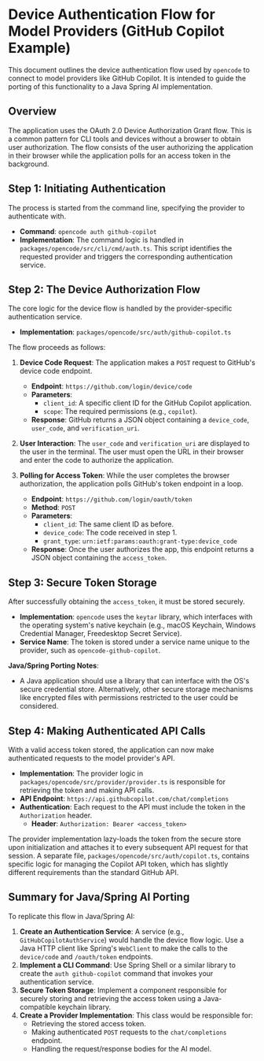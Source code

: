# Device Authentication Flow for Model Providers (GitHub Copilot Example)

This document outlines the device authentication flow used by `opencode` to connect to model providers like GitHub Copilot. It is intended to guide the porting of this functionality to a Java Spring AI implementation.

## Overview

The application uses the OAuth 2.0 Device Authorization Grant flow. This is a common pattern for CLI tools and devices without a browser to obtain user authorization. The flow consists of the user authorizing the application in their browser while the application polls for an access token in the background.

## Step 1: Initiating Authentication

The process is started from the command line, specifying the provider to authenticate with.

- **Command**: `opencode auth github-copilot`
- **Implementation**: The command logic is handled in `packages/opencode/src/cli/cmd/auth.ts`. This script identifies the requested provider and triggers the corresponding authentication service.

## Step 2: The Device Authorization Flow

The core logic for the device flow is handled by the provider-specific authentication service.

- **Implementation**: `packages/opencode/src/auth/github-copilot.ts`

The flow proceeds as follows:

1.  **Device Code Request**: The application makes a `POST` request to GitHub's device code endpoint.
    - **Endpoint**: `https://github.com/login/device/code`
    - **Parameters**:
        - `client_id`: A specific client ID for the GitHub Copilot application.
        - `scope`: The required permissions (e.g., `copilot`).
    - **Response**: GitHub returns a JSON object containing a `device_code`, `user_code`, and `verification_uri`.

2.  **User Interaction**: The `user_code` and `verification_uri` are displayed to the user in the terminal. The user must open the URL in their browser and enter the code to authorize the application.

3.  **Polling for Access Token**: While the user completes the browser authorization, the application polls GitHub's token endpoint in a loop.
    - **Endpoint**: `https://github.com/login/oauth/token`
    - **Method**: `POST`
    - **Parameters**:
        - `client_id`: The same client ID as before.
        - `device_code`: The code received in step 1.
        - `grant_type`: `urn:ietf:params:oauth:grant-type:device_code`
    - **Response**: Once the user authorizes the app, this endpoint returns a JSON object containing the `access_token`.

## Step 3: Secure Token Storage

After successfully obtaining the `access_token`, it must be stored securely.

- **Implementation**: `opencode` uses the `keytar` library, which interfaces with the operating system's native keychain (e.g., macOS Keychain, Windows Credential Manager, Freedesktop Secret Service).
- **Service Name**: The token is stored under a service name unique to the provider, such as `opencode-github-copilot`.

**Java/Spring Porting Notes**:
- A Java application should use a library that can interface with the OS's secure credential store. Alternatively, other secure storage mechanisms like encrypted files with permissions restricted to the user could be considered.

## Step 4: Making Authenticated API Calls

With a valid access token stored, the application can now make authenticated requests to the model provider's API.

- **Implementation**: The provider logic in `packages/opencode/src/provider/provider.ts` is responsible for retrieving the token and making API calls.
- **API Endpoint**: `https://api.githubcopilot.com/chat/completions`
- **Authentication**: Each request to the API must include the token in the `Authorization` header.
    - **Header**: `Authorization: Bearer <access_token>`

The provider implementation lazy-loads the token from the secure store upon initialization and attaches it to every subsequent API request for that session. A separate file, `packages/opencode/src/auth/copilot.ts`, contains specific logic for managing the Copilot API token, which has slightly different requirements than the standard GitHub API.

## Summary for Java/Spring AI Porting

To replicate this flow in Java/Spring AI:

1.  **Create an Authentication Service**: A service (e.g., `GitHubCopilotAuthService`) would handle the device flow logic. Use a Java HTTP client like Spring's `WebClient` to make the calls to the `device/code` and `/oauth/token` endpoints.
2.  **Implement a CLI Command**: Use Spring Shell or a similar library to create the `auth github-copilot` command that invokes your authentication service.
3.  **Secure Token Storage**: Implement a component responsible for securely storing and retrieving the access token using a Java-compatible keychain library.
4.  **Create a Provider Implementation**: This class would be responsible for:
    - Retrieving the stored access token.
    - Making authenticated `POST` requests to the `chat/completions` endpoint.
    - Handling the request/response bodies for the AI model. 